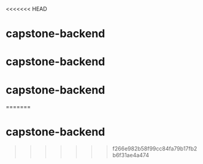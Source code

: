 <<<<<<< HEAD
# capstone-backend
# capstone-backend
# capstone-backend
=======
# capstone-backend
>>>>>>> f266e982b58f99cc84fa79b17fb2b6f31ae4a474
